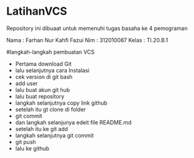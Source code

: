# LatihanVCS
Repository ini dibuaat untuk memenuhi tugas basaha ke 4 pemograman

Nama : Farhan Nur Kahfi Fazui
Nim : 312010087
Kelas : TI.20.B.1

#langkah-langkah pembuatan VCS 
* Pertama download Git
* lalu selanjutnya cara Instalasi
* cek version di git bash
* add user 
* lalu buat akun git hub
* lalu buat repository 
* langkah selanjutnya copy link github
* setelah itu gt clone di folder
* git commit
* dan langkah selanjunya edeit file README.md
* setelah itu ke git add
* langkah selanjutnya git commit
* git push
* lalu ke github